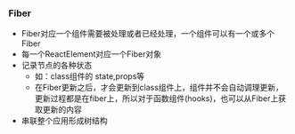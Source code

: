### Fiber
- Fiber对应一个组件需要被处理或者已经处理，一个组件可以有一个或多个Fiber
- 每一个ReactElement对应一个Fiber对象
- 记录节点的各种状态
  + 如：class组件的 state,props等
  + 在Fiber更新之后，才会更新到class组件上，组件并不会自动调理更新，更新过程都是在fiber上，所以对于函数组件(hooks)，也可以从Fiber上获取更新的内容
- 串联整个应用形成树结构